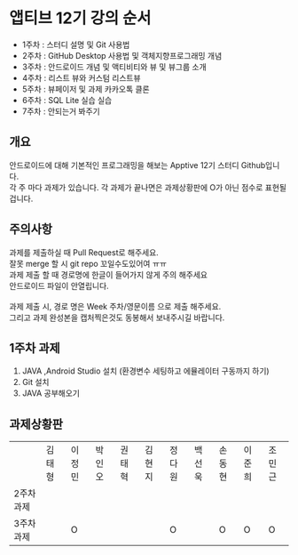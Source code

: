 # 앱티브 12기 강의 순서

+ 1주차 : 스터디 설명 및 Git 사용법
+ 2주차 : GitHub Desktop 사용법 및 객체지향프로그래밍 개념
+ 3주차 : 안드로이드 개념 및 액티비티와 뷰 및 뷰그룹 소개
+ 4주차 : 리스트 뷰와 커스텀 리스트뷰
+ 5주차 : 뷰페이저 및 과제 카카오톡 클론
+ 6주차 : SQL Lite 실습 실습
+ 7주차 : 안되는거 봐주기



## 개요 <br>
안드로이드에 대해 기본적인 프로그래밍을 해보는 Apptive 12기 스터디 Github입니다.<br>
각 주 마다 과제가 있습니다. 각 과제가 끝나면은 과제상황판에 O가 아닌 점수로 표현될 겁니다. <br>

## 주의사항 <br>
과제를 제출하실 때 Pull Request로 해주세요. <br>
잘못 merge 할 시 git repo 꼬일수도있어여 ㅠㅠ<br>
과제 제출 할 때 경로명에 한글이 들어가지 않게 주의 해주세요 <br>
안드로이드 파일이 안열립니다.<br>
<br> 과제 제출 시, 경로 명은 Week 주차/영문이름 으로 제출 해주세요.
<br> 그리고 과제 완성본을 캡처찍은것도 동봉해서 보내주시길 바랍니다.

## 1주차 과제 <br>
1. JAVA ,Android Studio 설치 (환경변수 세팅하고 에뮬레이터 구동까지 하기)<br>
2. Git 설치 <br>
3. JAVA 공부해오기

## 과제상황판 <br>
<table>
<tr>
 <td>
 </td>
 
 <td>
  김태형
  </td>
  <td>
  이정민
 </td>
  <td>
  박인오
 </td>
  <td>
  권태혁
 </td>
  <td>
  김현지
 </td>
 <td>
  정다원
 </td>
  <td>
  백선욱
 </td>
  <td>
  손동현
 </td>
    <td>
  이준희
 </td>
    <td>
  조민근
 </td>
  </tr>
 <tr>
 
 <td>
  2주차 과제
 </td>
 <td>
    <!-- 김태형-->
  </td>
  <td>
  <!-- 이정민-->
 </td>
  <td>
  <!-- 박인오-->
 </td>
  <td>
  <!-- 권태혁-->
 </td>
  <td>
  <!-- 김현지-->
 </td>
 <td>
  <!-- 정다원-->
 </td>
  <td>
  <!-- 백선욱-->
 </td>
  <td>
  <!-- 손동현-->
 </td>
    <td>
  <!-- 이준희-->
 </td>
    <td>
  <!-- 조민근-->
 </td>
  </tr>
 
  <tr>
 
 <td>
  3주차 과제
 </td>
 <td>
    <!-- 김태형-->
  </td>
  <td>
  O<!-- 이정민-->
 </td>
  <td>
  <!-- 박인오-->
 </td>
  <td>
  <!-- 권태혁-->
 </td>
  <td>
  <!-- 김현지-->
 </td>
 <td>
  O<!-- 정다원-->
 </td>
  <td>
  <!-- 백선욱-->
 </td>
  <td>
  O<!-- 손동현-->
 </td>
    <td>
  O<!-- 이준희-->
 </td>
    <td>
  O<!-- 조민근-->
 </td>
  </tr>
 
</table>
